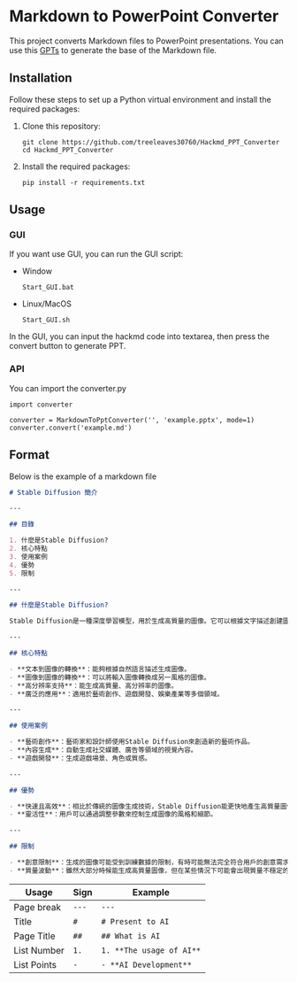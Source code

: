 # Markdown to PowerPoint Converter

This project converts Markdown files to PowerPoint presentations.
You can use this [GPTs](https://chat.openai.com/g/g-YiXZ7cBcg-markdown-presentation-creator) to generate the base of the Markdown file.

## Installation

Follow these steps to set up a Python virtual environment and install the required packages:

1. Clone this repository:

    ```
    git clone https://github.com/treeleaves30760/Hackmd_PPT_Converter
    cd Hackmd_PPT_Converter
    ```

2. Install the required packages:

    ```
    pip install -r requirements.txt
    ```

## Usage

### GUI

If you want use GUI, you can run the GUI script:

- Window
    ```
    Start_GUI.bat
    ```

- Linux/MacOS
    ```
    Start_GUI.sh
    ```

In the GUI, you can input the hackmd code into textarea, then press the convert button to generate PPT.

### API

You can import the converter.py

```python=
import converter

converter = MarkdownToPptConverter('', 'example.pptx', mode=1)
converter.convert('example.md')
```

## Format

Below is the example of a markdown file

```markdown
# Stable Diffusion 簡介

---

## 目錄

1. 什麼是Stable Diffusion?
2. 核心特點
3. 使用案例
4. 優勢
5. 限制

---

## 什麼是Stable Diffusion?

Stable Diffusion是一種深度學習模型，用於生成高質量的圖像。它可以根據文字描述創建圖像，或對現有圖像進行編輯和增強。

---

## 核心特點

- **文本到圖像的轉換**：能夠根據自然語言描述生成圖像。
- **圖像到圖像的轉換**：可以將輸入圖像轉換成另一風格的圖像。
- **高分辨率支持**：能生成高質量、高分辨率的圖像。
- **廣泛的應用**：適用於藝術創作、遊戲開發、娛樂產業等多個領域。

---

## 使用案例

- **藝術創作**：藝術家和設計師使用Stable Diffusion來創造新的藝術作品。
- **內容生成**：自動生成社交媒體、廣告等領域的視覺內容。
- **遊戲開發**：生成遊戲場景、角色或質感。

---

## 優勢

- **快速且高效**：相比於傳統的圖像生成技術，Stable Diffusion能更快地產生高質量圖像。
- **靈活性**：用戶可以通過調整參數來控制生成圖像的風格和細節。

---

## 限制

- **創意限制**：生成的圖像可能受到訓練數據的限制，有時可能無法完全符合用戶的創意需求。
- **質量波動**：雖然大部分時候能生成高質量圖像，但在某些情況下可能會出現質量不穩定的問題。
```

|Usage|Sign|Example|
|-|-|-|
|Page break|```---```|```---```|
|Title|```#```|```# Present to AI```|
|Page Title|```##```|```## What is AI```|
|List Number |```1.```|```1. **The usage of AI**```|
|List Points |```-```|```- **AI Development**```|

